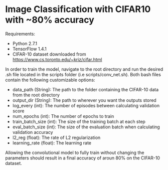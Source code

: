 # Image Classification with CIFAR10 with ~80% accuracy

Requirements:
* Python 2.7.1
* TensorFlow 1.4.1
* CIFAR-10 dataset downloaded from https://www.cs.toronto.edu/~kriz/cifar.html

In order to train the model, navigate to the root directory and run the desired .sh file located in the scripts folder (i.e scripts/conv_net.sh). Both bash files contain the following customizable options:

* data_path (String): The path to the folder containing the CIFAR-10 data from the root directory
* output_dir (String): The path to wherever you want the outputs stored
* log_every (int): The number of episodes between calculating validation score
* num_epochs (int): The number of epochs to train
* train_batch_size (int): The size of the training batch at each step
* eval_batch_size (int): The size of the evaluation batch when calculating validation accuracy
* l2_reg (float): The rate of L2 regularization
* learning_rate (float): The learning rate

Allowing the convolutional model to fully train without changing the parameters should result in a final accuracy of aroun 80% on the CIFAR-10 dataset.
